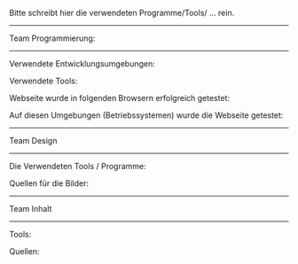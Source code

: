 Bitte schreibt hier die verwendeten Programme/Tools/ ... rein.

*******************************
Team Programmierung:
*******************************


Verwendete Entwicklungsumgebungen:


Verwendete Tools:



Webseite wurde in folgenden Browsern erfolgreich getestet:



Auf diesen Umgebungen (Betriebssystemen) wurde die Webseite getestet:




*******************************
Team Design
*******************************

Die Verwendeten Tools / Programme:



Quellen für die Bilder:





*******************************
Team Inhalt
*******************************

Tools:

Quellen:


